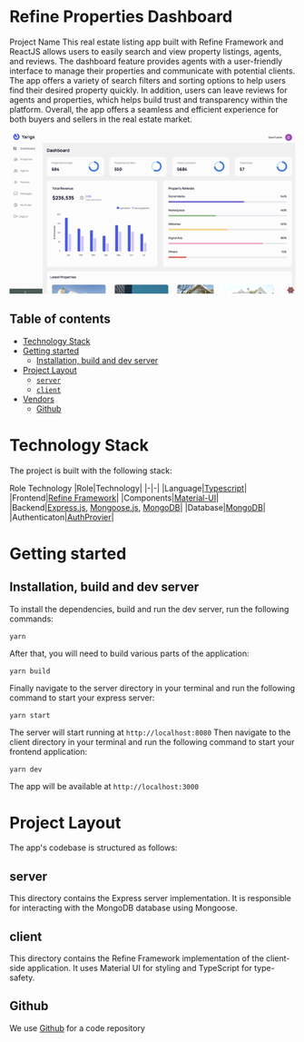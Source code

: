 # Refine Properties Dashboard

Project Name
This real estate listing app built with Refine Framework and ReactJS allows users to easily search and view property listings, agents, and reviews. The dashboard feature provides agents with a user-friendly interface to manage their properties and communicate with potential clients. The app offers a variety of search filters and sorting options to help users find their desired property quickly. In addition, users can leave reviews for agents and properties, which helps build trust and transparency within the platform. Overall, the app offers a seamless and efficient experience for both buyers and sellers in the real estate market.

![Yariga](./client/src/assets/Yariga_main.png)

## Table of contents <!-- omit in toc -->

- [Technology Stack](#technology-stack)
- [Getting started](#getting-started)
  - [Installation, build and dev server](#installation-build-and-dev-server)
- [Project Layout](#project-layout)
  - [`server`](#server)
  - [`client`](#client)
- [Vendors](#vendors)
  - [Github](#github)

# Technology Stack

The project is built with the following stack:

Role Technology
|Role|Technology|
|-|-|
|Language|[Typescript]()|
|Frontend|[Refine Framework](https://refine.dev/docs)|
|Components|[Material-UI](https://material-ui.com/)|
|Backend|[Express.js](https://nextjs.org), [Mongoose.js](https://mongoosejs.com), [MongoDB](https://www.mongodb.com)|
|Database|[MongoDB](https://www.mongodb.com)|
|Authenticaton|[AuthProvier](https://refine.dev/docs/api-reference/core/providers/auth-provider/)|

# Getting started

## Installation, build and dev server

To install the dependencies, build and run the dev server, run the following commands:

```
yarn
```

After that, you will need to build various parts of the application:

```
yarn build
```

Finally navigate to the server directory in your terminal and run the following command to start your express server:

```
yarn start
```

The server will start running at `http://localhost:8080`
Then navigate to the client directory in your terminal and run the following command to start your frontend application:

```
yarn dev
```

The app will be available at `http://localhost:3000`

# Project Layout

The app's codebase is structured as follows:

## server

This directory contains the Express server implementation. It is responsible for interacting with the MongoDB database using Mongoose.

## client

This directory contains the Refine Framework implementation of the client-side application. It uses Material UI for styling and TypeScript for type-safety.

## Github

We use [Github](https://github.com) for a code repository
